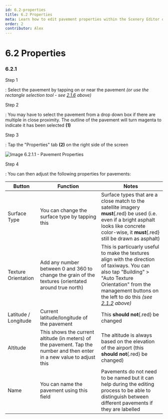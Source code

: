 ```yaml
---
id: 6.2-properties
title: 6.2 Properties
meta: Learn how to edit pavement properties within the Scenery Editor of Infinite Flight.
order: 2
contributor: Alex
---
```




# 6.2 Properties

### 6.2.1

Step 1

: Select the pavement by tapping on or near the pavement *(or use the rectangle selection tool - see [2.1.6](/guide/scenery-editor-manual/2.-user-interface/2.1-editor-screen#2.1.6) above)*



Step 2

: You may have to select the pavement from a drop down box if there are multiple in close proximity. The outline of the pavement will turn magenta to indicate it has been selected **(1)**



Step 3

: Tap the "Properties" tab **(2)** on the right side of the screen



![Image 6.2.1.1 - Pavement Properties](_images/manual/frames/5.2.1.1.png)



Step 4

: You can then adjust the following properties for pavements:



| Button               | Function                                                     | Notes                                                        |
| -------------------- | ------------------------------------------------------------ | ------------------------------------------------------------ |
| Surface Type         | You can change the surface type by tapping this              | Surface types that are a close match to the satellite imagery **must**{.red} be used (i.e. even if a bright asphalt looks like concrete color-wise, it **must**{.red} still be drawn as asphalt) |
| Texture Orientation  | Add any number between 0 and 360 to change the grain of the textures (orientated around true north) | This is particuarly useful to make the textures align with the direction of taxiways. You can also tap "Building" > "Auto Texture Orientation" from the management buttons on the left to do this *(see [2.1.2](/guide/scenery-editor-manual/2.-user-interface/2.1-editor-screen#2.1.2) above)* |
| Latitude / Longitude | Current latitude/longitude of the pavement                   | This **should not**{.red} be changed                         |
| Altitude             | This shows the current altitude (in meters) of the pavement. Tap the number and then enter in a new value to adjust this | The altitude is always based on the elevation of the airport (this **should not**{.red} be changed) |
| Name                 | You can name the pavement using this field                   | Pavements do not need to be named but it can help during the editing process to be able to distinguish between different pavements if they are labelled |

